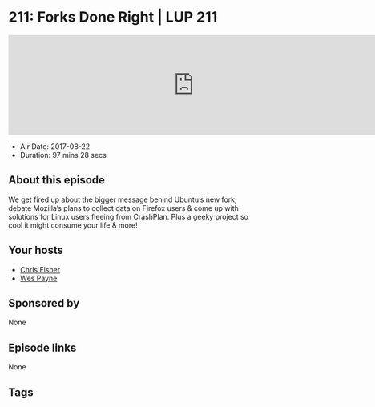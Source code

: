 # 211: Forks Done Right | LUP 211

<iframe src="https://player.fireside.fm/v2/RUkczH-V+jlXuxulT?theme=dark" width="740" height="200" frameborder="0" scrolling="no"></iframe>

* Air Date: 2017-08-22
* Duration: 97 mins 28 secs

## About this episode

We get fired up about the bigger message behind Ubuntu’s new fork, debate Mozilla’s plans to collect data on Firefox users & come up with solutions for Linux users fleeing from CrashPlan. Plus a geeky project so cool it might consume your life & more!

## Your hosts
* [Chris Fisher](https://linuxunplugged.com/hosts/chrislas)
* [Wes Payne](https://linuxunplugged.com/hosts/wes)

## Sponsored by

None



## Episode links

None



## Tags

